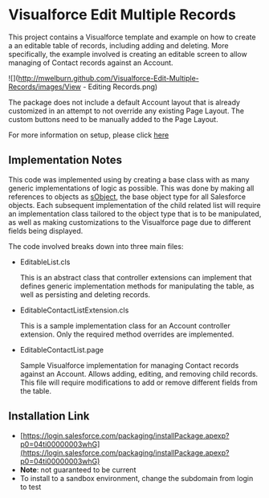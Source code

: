 Visualforce Edit Multiple Records
=================================

This project contains a Visualforce template and example on how to create a an editable table of records, including adding and deleting. More specifically, the example involved is creating an editable screen to allow managing of Contact records against an Account.

![](http://mwelburn.github.com/Visualforce-Edit-Multiple-Records/images/View - Editing Records.png)

The package does not include a default Account layout that is already customized in an attempt to not override any existing Page Layout. The custom buttons need to be manually added to the Page Layout.

For more information on setup, please click [here](http://mwelburn.github.io/Visualforce-Edit-Multiple-Records/)

Implementation Notes
----

This code was implemented using by creating a base class with as many generic implementations of logic as possible. This was done by making all references to objects as [sObject](http://www.salesforce.com/us/developer/docs/apexcode/Content/langCon_apex_SObjects.htm), the base object type for all Salesforce objects. Each subsequent implementation of the child related list will require an implementation class tailored to the object type that is to be manipulated, as well as making customizations to the Visualforce page due to different fields being displayed.

The code involved breaks down into three main files:

* EditableList.cls

  This is an abstract class that controller extensions can implement that defines generic implementation methods for manipulating the table, as well as persisting and deleting records.
  

* EditableContactListExtension.cls

  This is a sample implementation class for an Account controller extension. Only the required method overrides are implemented.
  

* EditableContactList.page

  Sample Visualforce implementation for managing Contact records against an Account. Allows adding, editing, and removing child records. This file will require modifications to add or remove different fields from the table.


Installation Link
----
  
* [https://login.salesforce.com/packaging/installPackage.apexp?p0=04ti00000003whG](https://login.salesforce.com/packaging/installPackage.apexp?p0=04ti00000003whG)
* **Note**: not guaranteed to be current
* To install to a sandbox environment, change the subdomain from login to test